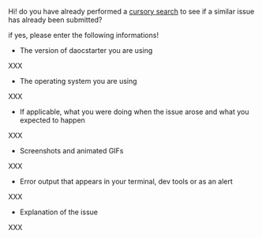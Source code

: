 Hi! do you have already performed a [cursory search](https://github.com/simon387/daocstarter/issues?utf8=✓&q=is%3Aissue+) to see if a similar issue has already been submitted?

if yes, please enter the following informations!


* The version of daocstarter you are using

XXX
* The operating system you are using

XXX
* If applicable, what you were doing when the issue arose and what you expected to happen

XXX
* Screenshots and animated GIFs

XXX
* Error output that appears in your terminal, dev tools or as an alert

XXX

* Explanation of the issue

XXX

